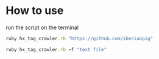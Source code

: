 # How to use

run the script on the terminal  

```ruby
ruby hx_tag_crawler.rb "https://github.com/iberianpig"
```

```ruby
ruby hx_tag_crawler.rb -f "text file"
```
